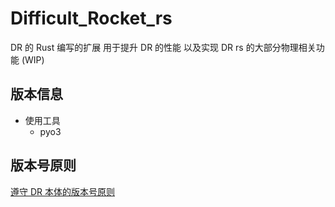 # Difficult_Rocket_rs

DR 的 Rust 编写的扩展
用于提升 DR 的性能
以及实现 DR rs 的大部分物理相关功能 (WIP)

## 版本信息

- 使用工具
  - pyo3

## 版本号原则

[遵守 DR 本体的版本号原则](/docs/src/version.md)
